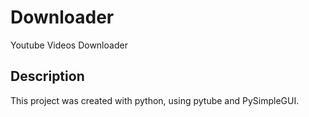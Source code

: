 # Downloader
Youtube Videos Downloader

## Description
This project was created with python, using pytube and PySimpleGUI.

